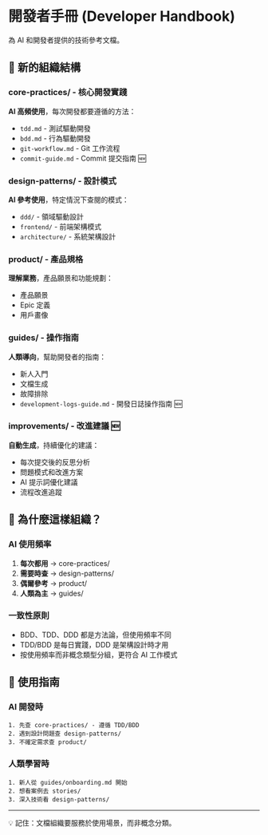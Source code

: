 # 開發者手冊 (Developer Handbook)

為 AI 和開發者提供的技術參考文檔。

## 📁 新的組織結構

### core-practices/ - 核心開發實踐
**AI 高頻使用**，每次開發都要遵循的方法：
- `tdd.md` - 測試驅動開發
- `bdd.md` - 行為驅動開發  
- `git-workflow.md` - Git 工作流程
- `commit-guide.md` - Commit 提交指南 🆕

### design-patterns/ - 設計模式
**AI 參考使用**，特定情況下查閱的模式：
- `ddd/` - 領域驅動設計
- `frontend/` - 前端架構模式
- `architecture/` - 系統架構設計

### product/ - 產品規格
**理解業務**，產品願景和功能規劃：
- 產品願景
- Epic 定義
- 用戶畫像

### guides/ - 操作指南
**人類導向**，幫助開發者的指南：
- 新人入門
- 文檔生成
- 故障排除
- `development-logs-guide.md` - 開發日誌操作指南 🆕

### improvements/ - 改進建議 🆕
**自動生成**，持續優化的建議：
- 每次提交後的反思分析
- 問題模式和改進方案
- AI 提示詞優化建議
- 流程改進追蹤

## 🤖 為什麼這樣組織？

### AI 使用頻率
1. **每次都用** → core-practices/
2. **需要時查** → design-patterns/
3. **偶爾參考** → product/
4. **人類為主** → guides/

### 一致性原則
- BDD、TDD、DDD 都是方法論，但使用頻率不同
- TDD/BDD 是每日實踐，DDD 是架構設計時才用
- 按使用頻率而非概念類型分組，更符合 AI 工作模式

## 📖 使用指南

### AI 開發時
```
1. 先查 core-practices/ - 遵循 TDD/BDD
2. 遇到設計問題查 design-patterns/
3. 不確定需求查 product/
```

### 人類學習時
```
1. 新人從 guides/onboarding.md 開始
2. 想看案例去 stories/
3. 深入技術看 design-patterns/
```

---

💡 記住：文檔組織要服務於使用場景，而非概念分類。